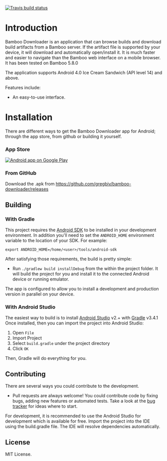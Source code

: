 <a href="https://travis-ci.org/gregbiv/bamboo-downloader" target="_blank">
<img src="https://travis-ci.org/gregbiv/bamboo-downloader.svg?branch=master" alt="Travis build status" />
</a>

# Introduction

Bamboo Downloader is an application that can browse builds and download build artifacts from a Bamboo server. 
If the artifact file is supported by your device, it will download and automatically open/install it. 
It is much faster and easier to navigate than the Bamboo web interface on a mobile browser. 
It has been tested on Bamboo 5.8.0

The application supports Android 4.0 Ice Cream Sandwich (API level 14) and above.

Features include:

  * An easy-to-use interface.

# Installation

There are different ways to get the Bamboo Downloader app for Android; through
the app store, from github or building it yourself.

### App Store

<a href="http://play.google.com/store/apps/details?id=kz.gregbiv.bamboo">
  <img alt="Android app on Google Play" src="http://developer.android.com/images/brand/en_generic_rgb_wo_60.png" />
</a>

### From GitHub

Download the .apk from https://github.com/gregbiv/bamboo-downloader/releases

## Building

### With Gradle

This project requires the [Android SDK](http://developer.android.com/sdk/index.html)
to be installed in your development environment. In addition you'll need to set
the `ANDROID_HOME` environment variable to the location of your SDK. For example:

    export ANDROID_HOME=/home/<user>/tools/android-sdk

After satisfying those requirements, the build is pretty simple:

* Run `./gradlew build installDebug` from the within the project folder.
It will build the project for you and install it to the connected Android device or running emulator.

The app is configured to allow you to install a development and production version in parallel on your device.

### With Android Studio
The easiest way to build is to install [Android Studio](https://developer.android.com/sdk/index.html) v2.+
with [Gradle](https://www.gradle.org/) v3.4.1
Once installed, then you can import the project into Android Studio:

1. Open `File`
2. Import Project
3. Select `build.gradle` under the project directory
4. Click `OK`

Then, Gradle will do everything for you.

## Contributing

There are several ways you could contribute to the development.

* Pull requests are always welcome! You could contribute code by fixing bugs, adding new features or automated tests.
Take a look at the [bug tracker](https://github.com/gregbiv/bamboo-downloader/issues?state=open)
for ideas where to start.

For development, it is recommended to use the Android Studio for development which is available for free.
Import the project into the IDE using the build.gradle file. The IDE will resolve dependencies automatically.

## License

MIT License.

